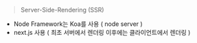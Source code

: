 > Server-Side-Rendering (SSR)
- Node Framework는 Koa를 사용 ( node server )
- next.js 사용 ( 최초 서버에서 렌더링 이후에는 클라이언트에서 렌더링 ) 

